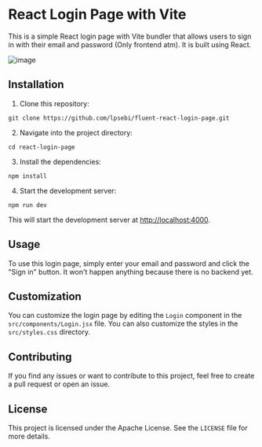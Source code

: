 # React Login Page with Vite

This is a simple React login page with Vite bundler that allows users to sign in with their email and password (Only frontend atm). It is built using React.

![image](https://github.com/LPSebi/fluent-react-login-page/assets/52174534/2c06eb74-0b62-4ab3-a063-45abb4cc4cdc)



## Installation

1. Clone this repository:
```
git clone https://github.com/lpsebi/fluent-react-login-page.git
```
2. Navigate into the project directory:
```
cd react-login-page
```
3. Install the dependencies:
```
npm install
```
4. Start the development server:
```
npm run dev
```
This will start the development server at [http://localhost:4000](http://localhost:4000).

## Usage

To use this login page, simply enter your email and password and click the "Sign in" button. It won't happen anything because there is no backend yet.

## Customization

You can customize the login page by editing the `Login` component in the `src/components/Login.jsx` file. You can also customize the styles in the `src/styles.css` directory.

## Contributing

If you find any issues or want to contribute to this project, feel free to create a pull request or open an issue.

## License

This project is licensed under the Apache License. See the `LICENSE` file for more details.
